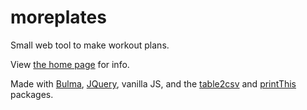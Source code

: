 # moreplates
Small web tool to make workout plans.


View [the home page](20kav.github.io/moreplates) for info. 

Made with [Bulma](https://bulma.io), [JQuery](https://jquery.com), vanilla JS, and the [table2csv](https://github.com/rubo77/table2CSV) and [printThis](https://jasonday.github.io/printThis/) packages.
